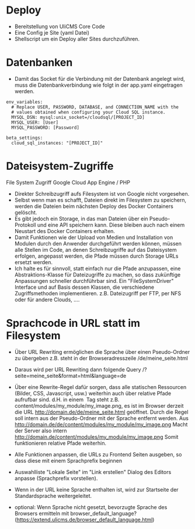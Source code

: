 # Deploy
* Bereitstellung von UliCMS Core Code
* Eine Config je Site (yaml Datei)
* Shellscript um ein Deploy aller Sites durchzuführen.

# Datenbanken

* Damit das Socket für die Verbindung mit der Datenbank angelegt wird, muss die Datenbankverbindung wie folgt in der app.yaml eingetragen werden.

```
env_variables:
  # Replace USER, PASSWORD, DATABASE, and CONNECTION_NAME with the
  # values obtained when configuring your Cloud SQL instance.
  MYSQL_DSN: mysql:unix_socket=/cloudsql/[PROJECT_ID]
  MYSQL_USER: [User]
  MYSQL_PASSWORD: [Password]

beta_settings:
  cloud_sql_instances: "[PROJECT_ID]"
```

# Dateisystem-Zugriffe

File System Zugriff Google Cloud App Engine / PHP
* Direkter Schreibzugriff aufs Filesystem ist von Google nicht vorgesehen.
* Selbst wenn man es schafft, Dateien direkt im Filesystem zu speichern, werden die Dateien beim nächsten Deploy des Docker Containers gelöscht.
* Es gibt jedoch ein Storage, in das man Dateien über ein Pseudo-Protokoll und eine API speichern kann. Diese bleiben auch nach einem Neustart des Docker Containers erhalten.
* Damit Funktionen wie der Upload von Medien und Installation von Modulen durch den Anwender durchgeführt werden können, müssen alle Stellen im Code, an denen Schreibzugriffe auf das Dateisystem erfolgen, angepasst werden, die Pfade müssen durch Storage URLs ersetzt werden.
* Ich halte es für sinnvoll, statt einfach nur die Pfade anzupassen, eine Abstraktions-Klasse für Dateizugriffe zu machen, so dass zukünftige Anpassungen schneller durchführbar sind.
Ein "FileSystemDriver" Interface und auf Basis dessen Klassen, die verschiedene Zugriffsmethoden implementieren. z.B. Dateizugriff per FTP, per NFS oder für andere Clouds, ....

# Sprachcode in URL statt im Filesystem

* Über URL Rewriting ermöglichen die Sprache über einen Pseudo-Ordner zu übergeben
z.B. steht in der Browseradresszeile
/de/meine_seite.html

* Daraus wird per URL Rewriting dann folgende Query
/?seite=meine_seite&format=html&language=de

* Über eine Rewrite-Regel dafür sorgen, dass alle statischen Ressourcen (Bilder, CSS, Javascript, usw.) weiterhin auch über relative Pfade aufrufbar sind.
d.H. in einem <img> Tag steht z.B. content/modules/my_module/my_image.png, es ist im Browser derzeit die URL http://domain.de/de/meine_seite.html geöffnet.
Durch die Regel soll intern aus der Pseudo-Ordner mit der Sprache entfernt werden.
Aus
http://domain.de/de/content/modules/my_module/my_image.png
Macht der Server also intern
http://domain.de/content/modules/my_module/my_image.png
Somit funktionieren relative Pfade weiterhin.

* Alle Funktionen anpassen, die URLs zu Frontend Seiten ausgeben, so dass diese mit einem Sprachprefix beginnen
* Auswahlliste "Lokale Seite" im "Link erstellen" Dialog des Editors anpasse (Sprachprefix vorstellen).

* Wenn in der URL keine Sprache enthalten ist, wird zur Startseite der Standardsprache weitergeleitet.
* optional: Wenn Sprache nicht gesetzt, bevorzugte Sprache des Browsers ermitteln mit browser_default_language? (https://extend.ulicms.de/browser_default_language.html)
